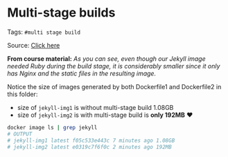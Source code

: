 # Multi-stage builds

Tags: `#multi stage build`

Source: [Click here](https://devopswithdocker.com/part-3/section-4#multi-stage-builds)

**From course material:** _As you can see, even though our Jekyll image needed Ruby during the build stage, it is considerably smaller since it only has Nginx and the static files in the resulting image._

Notice the size of images generated by both Dockerfile1 and Dockerfile2 in this folder:

- size of `jekyll-img1` is without multi-stage build 1.08GB
- size of `jekyll-img2` is with multi-stage build is **only 192MB** ❤️

```bash
docker image ls | grep jekyll
# OUTPUT
# jekyll-img1 latest f05c533e443c 7 minutes ago 1.08GB
# jekyll-img2 latest e0319c7f6f0c 2 minutes ago 192MB
```
